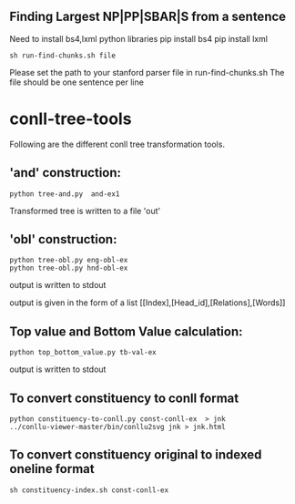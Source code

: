 ## Finding Largest NP|PP|SBAR|S from a sentence

Need to install bs4,lxml python libraries
pip install bs4
pip install lxml

```
sh run-find-chunks.sh file
```
Please set the path to your stanford parser file in run-find-chunks.sh
The file should be one sentence per line


# conll-tree-tools

Following are the different conll tree transformation tools.


'and' construction:
-------------------

```
python tree-and.py  and-ex1
```
Transformed tree is written to a file 'out'


'obl' construction:
-------------------
```
python tree-obl.py eng-obl-ex
python tree-obl.py hnd-obl-ex
```
output is written to stdout

output is  given in the form of a list [[Index],[Head_id],[Relations],[Words]]



Top value and Bottom Value calculation:
-------------------
```
python top_bottom_value.py tb-val-ex
```
output is written to stdout



To convert constituency  to conll format
-------------------
```
python constituency-to-conll.py const-conll-ex  > jnk
../conllu-viewer-master/bin/conllu2svg jnk > jnk.html 
```


To convert constituency original to indexed oneline format
-------------------
```
sh constituency-index.sh const-conll-ex
```

